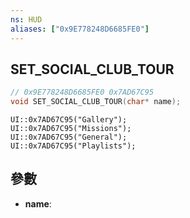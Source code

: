 ```yaml
---
ns: HUD
aliases: ["0x9E778248D6685FE0"]
---
```

## SET_SOCIAL_CLUB_TOUR

```c
// 0x9E778248D6685FE0 0x7AD67C95
void SET_SOCIAL_CLUB_TOUR(char* name);
```

```
UI::0x7AD67C95("Gallery");  
UI::0x7AD67C95("Missions");  
UI::0x7AD67C95("General");  
UI::0x7AD67C95("Playlists");  
```

## 參數
* **name**: 

